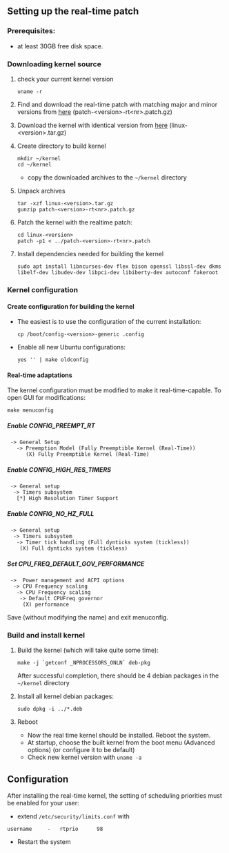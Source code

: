 ## Setting up the real-time patch

### Prerequisites:
- at least 30GB free disk space.

### Downloading kernel source
1. check your current kernel version
   ```
   uname -r
   ```

2. Find and download the real-time patch with matching major and minor versions from [here](https://cdn.kernel.org/pub/linux/kernel/projects/rt/) (patch-\<version\>-rt\<nr\>.patch.gz)

3. Download the kernel with identical version from [here](https://mirrors.edge.kernel.org/pub/linux/kernel/) (linux-\<version\>.tar.gz)

4. Create directory to build kernel
   ```
   mkdir ~/kernel
   cd ~/kernel
   ```
   - copy the downloaded archives to the `~/kernel` directory

5. Unpack archives
   ```
   tar -xzf linux-<version>.tar.gz
   gunzip patch-<version>-rt<nr>.patch.gz
   ```

6. Patch the kernel with the realtime patch:
   ```
   cd linux-<version>
   patch -p1 < ../patch-<version>-rt<nr>.patch
   ```

7. Install dependencies needed for building the kernel
   ```
   sudo apt install libncurses-dev flex bison openssl libssl-dev dkms libelf-dev libudev-dev libpci-dev libiberty-dev autoconf fakeroot
   ```

### Kernel configuration

#### Create configuration for building the kernel
   - The easiest is to use the configuration of the current installation:
      ```
      cp /boot/config-<version>-generic .config
      ```
   - Enable all new Ubuntu configurations: 
      ```
      yes '' | make oldconfig
      ```

#### Real-time adaptations
The kernel configuration must be modified to make it real-time-capable. To open GUI for modifications: 
   ```
   make menuconfig
   ```

##### Enable CONFIG_PREEMPT_RT
```
 -> General Setup
   -> Preemption Model (Fully Preemptible Kernel (Real-Time))
      (X) Fully Preemptible Kernel (Real-Time)
```

##### Enable CONFIG_HIGH_RES_TIMERS
```
 -> General setup
  -> Timers subsystem
   [*] High Resolution Timer Support
```

##### Enable CONFIG_NO_HZ_FULL
```
 -> General setup
  -> Timers subsystem
   -> Timer tick handling (Full dynticks system (tickless))
    (X) Full dynticks system (tickless)
```

##### Set CPU_FREQ_DEFAULT_GOV_PERFORMANCE
```
 ->  Power management and ACPI options
  -> CPU Frequency scaling
   -> CPU Frequency scaling
    -> Default CPUFreq governor
     (X) performance
```

Save (without modifying the name) and exit menuconfig. 

### Build and install kernel

1. Build the kernel (which will take quite some time):
   ```
   make -j `getconf _NPROCESSORS_ONLN` deb-pkg
   ```
   After successful completion, there should be 4 debian packages in the `~/kernel` directory

2. Install all kernel debian packages: 
    ```
    sudo dpkg -i ../*.deb
    ```

3. Reboot
   - Now the real time kernel should be installed. Reboot the system.
   - At startup, choose the built kernel from the boot menu (Advanced options) (or configure it to be default)
   - Check new kernel version with `uname -a`

## Configuration

After installing the real-time kernel, the setting of scheduling priorities must be enabled for your user:
- extend `/etc/security/limits.conf` with 
```
username	 -	 rtprio		 98
```
- Restart the system